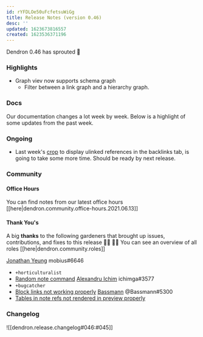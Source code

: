 ```yaml
---
id: rYFDLOe50uFcfetsuWiGg
title: Release Notes (version 0.46)
desc: ''
updated: 1623673816557
created: 1623536371196
---
```



Dendron 0.46 has sprouted  🌱

### Highlights
- Graph viev now supports schema graph
	- Filter between a link graph and a hierarchy graph. 
### Docs

Our documentation changes a lot week by week. Below is a highlight of some updates from the past week.

### Ongoing 
-   Last week's [crop](https://github.com/dendronhq/dendron/issues/219) to display ulinked references in the backlinks tab, is going to take some more time. Should be ready by next release.

### Community

#### Office Hours

You can find notes from our latest office hours [[here|dendron.community.office-hours.2021.06.13]]

#### Thank You's

A big **thanks** to the following gardeners that brought up issues, contributions, and fixes to this release :man_farmer: :woman_farmer: 
You can see an overview of all roles [[here|dendron.community.roles]]

[Jonathan Yeung](https://github.com/jonathanyeung) mobius#6646
  - `+horticulturalist`
  - [Random note command](https://github.com/dendronhq/dendron/pull/813)
[Alexandru Ichim](https://github.com/agichim) ichimga#3577
  - `+bugcatcher`
  - [Block links not working properly](https://github.com/dendronhq/dendron/issues/817)
[Bassmann](https://github.com/Bassmann) @Bassmann#5300 
  - [Tables in note refs not rendered in preview properly](https://github.com/dendronhq/dendron/issues/815)

### Changelog
![[dendron.release.changelog#046:#045]]